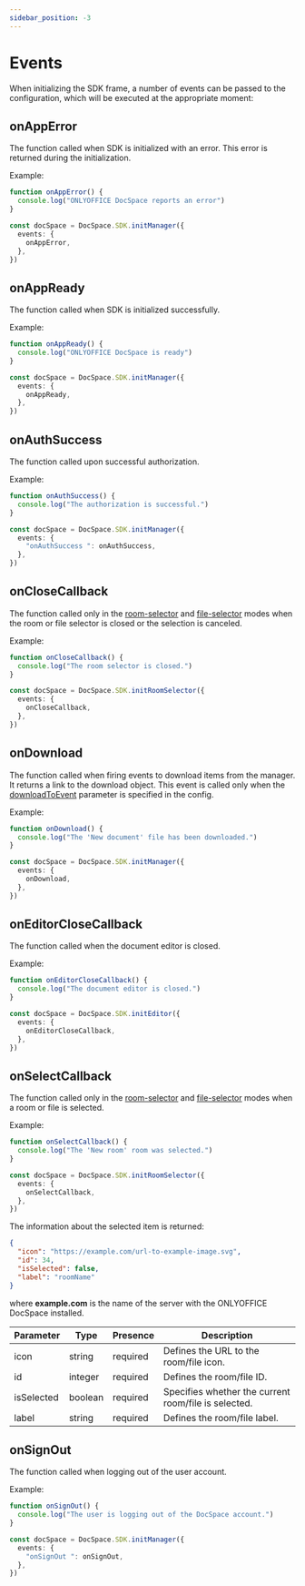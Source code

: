 ```yaml
---
sidebar_position: -3
---
```


# Events

When initializing the SDK frame, a number of events can be passed to the configuration, which will be executed at the appropriate moment:

## onAppError

The function called when SDK is initialized with an error. This error is returned during the initialization.

Example:

  ``` ts
  function onAppError() {
    console.log("ONLYOFFICE DocSpace reports an error")
  }
  
  const docSpace = DocSpace.SDK.initManager({
    events: {
      onAppError,
    },
  })
  ```

## onAppReady

The function called when SDK is initialized successfully.

Example:

  ``` ts
  function onAppReady() {
    console.log("ONLYOFFICE DocSpace is ready")
  }
  
  const docSpace = DocSpace.SDK.initManager({
    events: {
      onAppReady,
    },
  })
  ```

## onAuthSuccess

The function called upon successful authorization.

Example:

  ``` ts
  function onAuthSuccess() {
    console.log("The authorization is successful.")
  }
  
  const docSpace = DocSpace.SDK.initManager({
    events: {
      "onAuthSuccess ": onAuthSuccess,
    },
  })
  ```

## onCloseCallback

The function called only in the [room-selector](./initialization-modes/room-selector.md) and [file-selector](./initialization-modes/file-selector.md) modes when the room or file selector is closed or the selection is canceled.

Example:

  ``` ts
  function onCloseCallback() {
    console.log("The room selector is closed.")
  }
  
  const docSpace = DocSpace.SDK.initRoomSelector({
    events: {
      onCloseCallback,
    },
  })
  ```

## onDownload

The function called when firing events to download items from the manager. It returns a link to the download object. This event is called only when the [downloadToEvent](./config.md#downloadtoevent) parameter is specified in the config.

Example:

  ``` ts
  function onDownload() {
    console.log("The 'New document' file has been downloaded.")
  }
  
  const docSpace = DocSpace.SDK.initManager({
    events: {
      onDownload,
    },
  })
  ```

## onEditorCloseCallback

The function called when the document editor is closed.

Example:

  ``` ts
  function onEditorCloseCallback() {
    console.log("The document editor is closed.")
  }
  
  const docSpace = DocSpace.SDK.initEditor({
    events: {
      onEditorCloseCallback,
    },
  })
  ```

## onSelectCallback

The function called only in the [room-selector](./initialization-modes/room-selector.md) and [file-selector](./initialization-modes/file-selector.md) modes when a room or file is selected.

Example:

  ``` ts
  function onSelectCallback() {
    console.log("The 'New room' room was selected.")
  }
  
  const docSpace = DocSpace.SDK.initRoomSelector({
    events: {
      onSelectCallback,
    },
  })
  ```

The information about the selected item is returned:

  ``` json
  {
    "icon": "https://example.com/url-to-example-image.svg",
    "id": 34,
    "isSelected": false,
    "label": "roomName"
  }
  ```

where **example.com** is the name of the server with the ONLYOFFICE DocSpace installed.

| Parameter  | Type    | Presence | Description                                          |
| ---------- | ------- | -------- | ---------------------------------------------------- |
| icon       | string  | required | Defines the URL to the room/file icon.               |
| id         | integer | required | Defines the room/file ID.                            |
| isSelected | boolean | required | Specifies whether the current room/file is selected. |
| label      | string  | required | Defines the room/file label.                         |

## onSignOut

The function called when logging out of the user account.

Example:

  ``` ts
  function onSignOut() {
    console.log("The user is logging out of the DocSpace account.")
  }
  
  const docSpace = DocSpace.SDK.initManager({
    events: {
      "onSignOut ": onSignOut,
    },
  })
  ```
